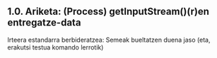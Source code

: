 ## 1.0. Ariketa: (Process) getInputStream()(r)en entregatze-data

Irteera estandarra berbideratzea: Semeak bueltatzen duena jaso (eta, erakutsi testua komando lerrotik)
